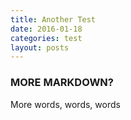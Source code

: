 ```yaml
---
title: Another Test
date: 2016-01-18
categories: test
layout: posts
---
```


### MORE MARKDOWN?

More words, words, words
